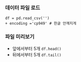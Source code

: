 ### 데이터 파일 로드
```
df = pd.read_csv('') 
+ encoding ='cp949' # 한글 안깨지게
```
### 파일 미리보기
- 앞에서부터 5개
``` df.head() ```
- 뒤에서부터 5개
``` df.tail() ```

